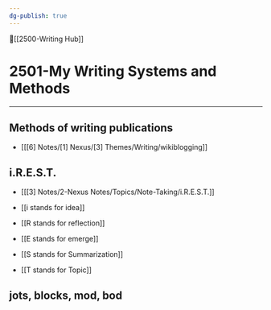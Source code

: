 ```yaml
---
dg-publish: true
---
```

🔺[[2500-Writing Hub]]

# 2501-My Writing Systems and Methods
***

## Methods of writing publications 
- [[[6] Notes/[1] Nexus/[3] Themes/Writing/wikiblogging]]

## i.R.E.S.T.

- [[[3] Notes/2-Nexus Notes/Topics/Note-Taking/i.R.E.S.T.]]

- [[i stands for idea]] 
- [[R stands for reflection]] 
- [[E stands for emerge]] 
- [[S stands for Summarization]] 
- [[T stands for Topic]]




## jots, blocks, mod, bod